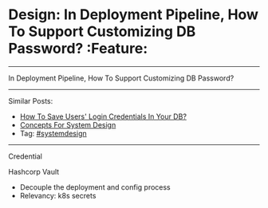 # Design: In Deployment Pipeline, How To Support Customizing DB Password?     :Feature:


---

In Deployment Pipeline, How To Support Customizing DB Password?  

---

Similar Posts:  
-   [How To Save Users' Login Credentials In Your DB?](https://code.dennyzhang.com/design-store-credential)
-   [Concepts For System Design](https://code.dennyzhang.com/design-concept)
-   Tag: [#systemdesign](https://code.dennyzhang.com/tag/systemdesign)

---

Credential  

Hashcorp Vault  

-   Decouple the deployment and config process
-   Relevancy: k8s secrets